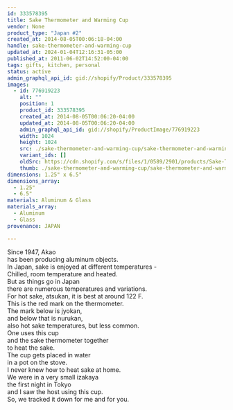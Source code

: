 ```yaml
---
id: 333578395
title: Sake Thermometer and Warming Cup
vendor: None
product_type: "Japan #2"
created_at: 2014-08-05T00:06:18-04:00
handle: sake-thermometer-and-warming-cup
updated_at: 2024-01-04T12:16:31-05:00
published_at: 2011-06-02T14:52:00-04:00
tags: gifts, kitchen, personal
status: active
admin_graphql_api_id: gid://shopify/Product/333578395
images:
  - id: 776919223
    alt: ""
    position: 1
    product_id: 333578395
    created_at: 2014-08-05T00:06:20-04:00
    updated_at: 2014-08-05T00:06:20-04:00
    admin_graphql_api_id: gid://shopify/ProductImage/776919223
    width: 1024
    height: 1024
    src: ./sake-thermometer-and-warming-cup/sake-thermometer-and-warming-cup__0.jpg
    variant_ids: []
    oldSrc: https://cdn.shopify.com/s/files/1/0589/2901/products/Sake-Thermometer-and-Warming-Cup.jpeg?v=1407211580
    thumb: ./sake-thermometer-and-warming-cup/sake-thermometer-and-warming-cup__0-thumb.jpg
dimensions: 1.25" x 6.5"
dimensions_array:
  - 1.25"
  - 6.5"
materials: Aluminum & Glass
materials_array:
  - Aluminum
  - Glass
provenance: JAPAN

---
```


Since 1947, Akao  
has been producing aluminum objects.  
In Japan, sake is enjoyed at different temperatures -  
Chilled, room temperature and heated.  
But as things go in Japan  
there are numerous temperatures and variations.  
For hot sake, atsukan, it is best at around 122 F.  
This is the red mark on the thermometer.  
The mark below is jyokan,  
and below that is nurukan,  
also hot sake temperatures, but less common.  
One uses this cup  
and the sake thermometer together  
to heat the sake.  
The cup gets placed in water  
in a pot on the stove.  
I never knew how to heat sake at home.  
We were in a very small izakaya  
the first night in Tokyo  
and I saw the host using this cup.  
So, we tracked it down for me and for you.
